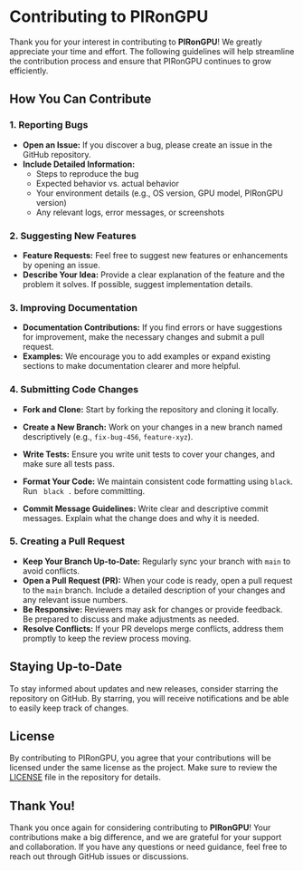 # Contributing to **PIRonGPU**

Thank you for your interest in contributing to **PIRonGPU**! We greatly appreciate your time and effort. The following guidelines will help streamline the contribution process and ensure that PIRonGPU continues to grow efficiently.

## How You Can Contribute

### 1. Reporting Bugs
- **Open an Issue:** If you discover a bug, please create an issue in the GitHub repository.
- **Include Detailed Information:**
    - Steps to reproduce the bug
    - Expected behavior vs. actual behavior
    - Your environment details (e.g., OS version, GPU model, PIRonGPU version)
    - Any relevant logs, error messages, or screenshots

### 2. Suggesting New Features
- **Feature Requests:** Feel free to suggest new features or enhancements by opening an issue.
- **Describe Your Idea:** Provide a clear explanation of the feature and the problem it solves. If possible, suggest implementation details.

### 3. Improving Documentation
- **Documentation Contributions:** If you find errors or have suggestions for improvement, make the necessary changes and submit a pull request.
- **Examples:** We encourage you to add examples or expand existing sections to make documentation clearer and more helpful.

### 4. Submitting Code Changes
- **Fork and Clone:** Start by forking the repository and cloning it locally.
- **Create a New Branch:** Work on your changes in a new branch named descriptively (e.g., `fix-bug-456`, `feature-xyz`).
- **Write Tests:** Ensure you write unit tests to cover your changes, and make sure all tests pass.
- **Format Your Code:** We maintain consistent code formatting using `black`. Run ` black .` before committing.

- **Commit Message Guidelines:** Write clear and descriptive commit messages. Explain what the change does and why it is needed.

### 5. Creating a Pull Request
- **Keep Your Branch Up-to-Date:** Regularly sync your branch with `main` to avoid conflicts.
- **Open a Pull Request (PR):** When your code is ready, open a pull request to the `main` branch. Include a detailed description of your changes and any relevant issue numbers.
- **Be Responsive:** Reviewers may ask for changes or provide feedback. Be prepared to discuss and make adjustments as needed.
- **Resolve Conflicts:** If your PR develops merge conflicts, address them promptly to keep the review process moving.

## Staying Up-to-Date
To stay informed about updates and new releases, consider starring the repository on GitHub. By starring, you will receive notifications and be able to easily keep track of changes.

## License
By contributing to PIRonGPU, you agree that your contributions will be licensed under the same license as the project. Make sure to review the [LICENSE](LICENSE) file in the repository for details.

## Thank You!
Thank you once again for considering contributing to  **PIRonGPU**! Your contributions make a big difference, and we are grateful for your support and collaboration. If you have any questions or need guidance, feel free to reach out through GitHub issues or discussions.